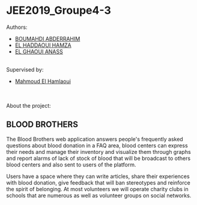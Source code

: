 # JEE2019_Groupe4-3
Authors: 
<ul>
	<li>
		<a href="https://www.linkedin.com/in/abdo-boumahdi/">BOUMAHDI ABDERRAHIM</a>
	</li>
	<li>
		<a href="https://www.linkedin.com/in/hamza-el-haddaoui-687a3314b/">EL HADDAOUI HAMZA</a>
	</li>
	<li>
		<a href="https://www.linkedin.com/in/anas-el-ghaoui-690326115/">EL GHAOUI ANASS</a>
	</li>
</ul>
<br>
Supervised by: 
<ul>
	<li>
		<a href="https://www.linkedin.com/in/mahmoud-el-hamlaoui-466b8617/">Mahmoud El Hamlaoui</a>
	</li>
</ul>

<br><br>
About the project: 
<h2>BLOOD BROTHERS</h2>
<p>
The Blood Brothers web application answers people's frequently asked questions about blood donation in a FAQ area, blood centers can express their needs and manage their inventory and visualize them through graphs and report alarms of lack of stock of blood that will be broadcast to others blood centers and also sent to users of the platform.

Users have a space where they can write articles, share their experiences with blood donation, give feedback that will ban stereotypes and reinforce the spirit of belonging. At most volunteers we will operate charity clubs in schools that are numerous as well as volunteer groups on social networks.

</p>

